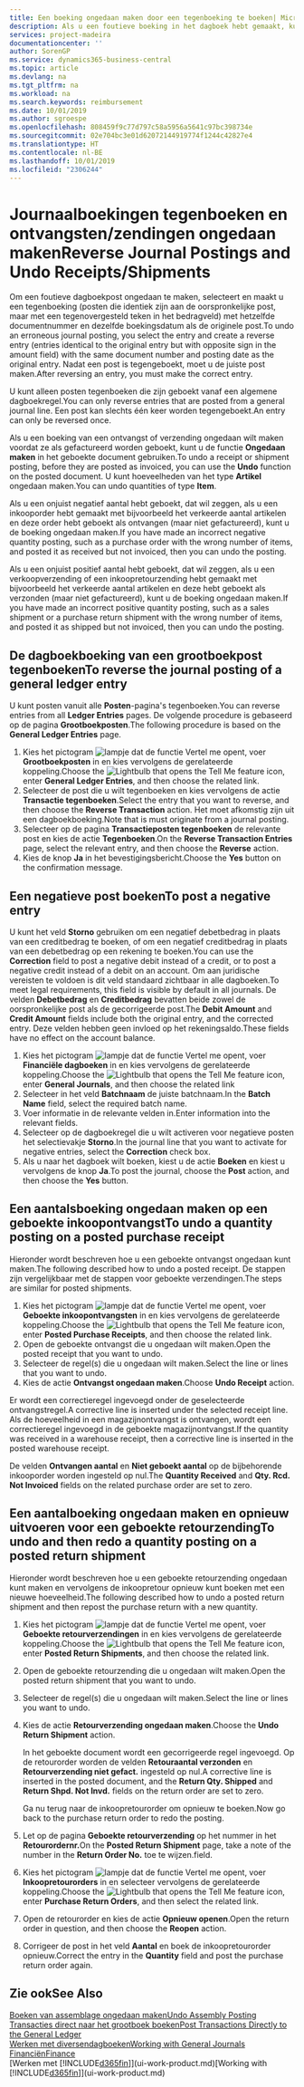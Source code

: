 ```yaml
---
title: Een boeking ongedaan maken door een tegenboeking te boeken| Microsoft Docs
description: Als u een foutieve boeking in het dagboek hebt gemaakt, kunt u vervolgens de functie Transactie tegenboeken gebruiken om de boeking ongedaan te maken met de juiste audittrail.
services: project-madeira
documentationcenter: ''
author: SorenGP
ms.service: dynamics365-business-central
ms.topic: article
ms.devlang: na
ms.tgt_pltfrm: na
ms.workload: na
ms.search.keywords: reimbursement
ms.date: 10/01/2019
ms.author: sgroespe
ms.openlocfilehash: 808459f9c77d797c58a5956a5641c97bc398734e
ms.sourcegitcommit: 02e704bc3e01d62072144919774f1244c42827e4
ms.translationtype: HT
ms.contentlocale: nl-BE
ms.lasthandoff: 10/01/2019
ms.locfileid: "2306244"
---
```

# <a name="reverse-journal-postings-and-undo-receiptsshipments"></a><span data-ttu-id="b4847-103">Journaalboekingen tegenboeken en ontvangsten/zendingen ongedaan maken</span><span class="sxs-lookup"><span data-stu-id="b4847-103">Reverse Journal Postings and Undo Receipts/Shipments</span></span>
<span data-ttu-id="b4847-104">Om een foutieve dagboekpost ongedaan te maken, selecteert en maakt u een tegenboeking (posten die identiek zijn aan de oorspronkelijke post, maar met een tegenovergesteld teken in het bedragveld) met hetzelfde documentnummer en dezelfde boekingsdatum als de originele post.</span><span class="sxs-lookup"><span data-stu-id="b4847-104">To undo an erroneous journal posting, you select the entry and create a reverse entry (entries identical to the original entry but with opposite sign in the amount field) with the same document number and posting date as the original entry.</span></span> <span data-ttu-id="b4847-105">Nadat een post is tegengeboekt, moet u de juiste post maken.</span><span class="sxs-lookup"><span data-stu-id="b4847-105">After reversing an entry, you must make the correct entry.</span></span>

<span data-ttu-id="b4847-106">U kunt alleen posten tegenboeken die zijn geboekt vanaf een algemene dagboekregel.</span><span class="sxs-lookup"><span data-stu-id="b4847-106">You can only reverse entries that are posted from a general journal line.</span></span> <span data-ttu-id="b4847-107">Een post kan slechts één keer worden tegengeboekt.</span><span class="sxs-lookup"><span data-stu-id="b4847-107">An entry can only be reversed once.</span></span>

<span data-ttu-id="b4847-108">Als u een boeking van een ontvangst of verzending ongedaan wilt maken voordat ze als gefactureerd worden geboekt, kunt u de functie **Ongedaan maken** in het geboekte document gebruiken.</span><span class="sxs-lookup"><span data-stu-id="b4847-108">To undo a receipt or shipment posting, before they are posted as invoiced, you can use the **Undo** function on the posted document.</span></span> <span data-ttu-id="b4847-109">U kunt hoeveelheden van het type **Artikel** ongedaan maken.</span><span class="sxs-lookup"><span data-stu-id="b4847-109">You can undo quantities of type **Item**.</span></span>

<span data-ttu-id="b4847-110">Als u een onjuist negatief aantal hebt geboekt, dat wil zeggen, als u een inkooporder hebt gemaakt met bijvoorbeeld het verkeerde aantal artikelen en deze order hebt geboekt als ontvangen (maar niet gefactureerd), kunt u de boeking ongedaan maken.</span><span class="sxs-lookup"><span data-stu-id="b4847-110">If you have made an incorrect negative quantity posting, such as a purchase order with the wrong number of items, and posted it as received but not invoiced, then you can undo the posting.</span></span>

<span data-ttu-id="b4847-111">Als u een onjuist positief aantal hebt geboekt, dat wil zeggen, als u een verkoopverzending of een inkoopretourzending hebt gemaakt met bijvoorbeeld het verkeerde aantal artikelen en deze hebt geboekt als verzonden (maar niet gefactureerd), kunt u de boeking ongedaan maken.</span><span class="sxs-lookup"><span data-stu-id="b4847-111">If you have made an incorrect positive quantity posting, such as a sales shipment or a purchase return shipment with the wrong number of items, and posted it as shipped but not invoiced, then you can undo the posting.</span></span>   

## <a name="to-reverse-the-journal-posting-of-a-general-ledger-entry"></a><span data-ttu-id="b4847-112">De dagboekboeking van een grootboekpost tegenboeken</span><span class="sxs-lookup"><span data-stu-id="b4847-112">To reverse the journal posting of a general ledger entry</span></span>
<span data-ttu-id="b4847-113">U kunt posten vanuit alle **Posten**-pagina's tegenboeken.</span><span class="sxs-lookup"><span data-stu-id="b4847-113">You can reverse entries from all **Ledger Entries** pages.</span></span> <span data-ttu-id="b4847-114">De volgende procedure is gebaseerd op de pagina **Grootboekposten**.</span><span class="sxs-lookup"><span data-stu-id="b4847-114">The following procedure is based on the **General Ledger Entries** page.</span></span>
1. <span data-ttu-id="b4847-115">Kies het pictogram ![lampje dat de functie Vertel me opent](media/ui-search/search_small.png "Vertel me wat u wilt doen"), voer **Grootboekposten** in en kies vervolgens de gerelateerde koppeling.</span><span class="sxs-lookup"><span data-stu-id="b4847-115">Choose the ![Lightbulb that opens the Tell Me feature](media/ui-search/search_small.png "Tell me what you want to do") icon, enter **General Ledger Entries**, and then choose the related link.</span></span>
2. <span data-ttu-id="b4847-116">Selecteer de post die u wilt tegenboeken en kies vervolgens de actie **Transactie tegenboeken**.</span><span class="sxs-lookup"><span data-stu-id="b4847-116">Select the entry that you want to reverse, and then choose the **Reverse Transaction** action.</span></span> <span data-ttu-id="b4847-117">Het moet afkomstig zijn uit een dagboekboeking.</span><span class="sxs-lookup"><span data-stu-id="b4847-117">Note that is must originate from a journal posting.</span></span>
3. <span data-ttu-id="b4847-118">Selecteer op de pagina **Transactieposten tegenboeken** de relevante post en kies de actie **Tegenboeken**.</span><span class="sxs-lookup"><span data-stu-id="b4847-118">On the **Reverse Transaction Entries** page, select the relevant entry, and then choose the **Reverse** action.</span></span>
4. <span data-ttu-id="b4847-119">Kies de knop **Ja** in het bevestigingsbericht.</span><span class="sxs-lookup"><span data-stu-id="b4847-119">Choose the **Yes** button on the confirmation message.</span></span>

## <a name="to-post-a-negative-entry"></a><span data-ttu-id="b4847-120">Een negatieve post boeken</span><span class="sxs-lookup"><span data-stu-id="b4847-120">To post a negative entry</span></span>  
<span data-ttu-id="b4847-121">U kunt het veld **Storno** gebruiken om een negatief debetbedrag in plaats van een creditbedrag te boeken, of om een negatief creditbedrag in plaats van een debetbedrag op een rekening te boeken.</span><span class="sxs-lookup"><span data-stu-id="b4847-121">You can use the **Correction** field to post a negative debit instead of a credit, or to post a negative credit instead of a debit on an account.</span></span> <span data-ttu-id="b4847-122">Om aan juridische vereisten te voldoen is dit veld standaard zichtbaar in alle dagboeken.</span><span class="sxs-lookup"><span data-stu-id="b4847-122">To meet legal requirements, this field is visible by default in all journals.</span></span> <span data-ttu-id="b4847-123">De velden **Debetbedrag** en **Creditbedrag** bevatten beide zowel de oorspronkelijke post als de gecorrigeerde post.</span><span class="sxs-lookup"><span data-stu-id="b4847-123">The **Debit Amount** and **Credit Amount** fields include both the original entry, and the corrected entry.</span></span> <span data-ttu-id="b4847-124">Deze velden hebben geen invloed op het rekeningsaldo.</span><span class="sxs-lookup"><span data-stu-id="b4847-124">These fields have no effect on the account balance.</span></span>  

1.  <span data-ttu-id="b4847-125">Kies het pictogram ![lampje dat de functie Vertel me opent](media/ui-search/search_small.png "Vertel me wat u wilt doen"), voer **Financiële dagboeken** in en kies vervolgens de gerelateerde koppeling.</span><span class="sxs-lookup"><span data-stu-id="b4847-125">Choose the ![Lightbulb that opens the Tell Me feature](media/ui-search/search_small.png "Tell me what you want to do") icon, enter **General Journals**, and then choose the related link</span></span>  
2.  <span data-ttu-id="b4847-126">Selecteer in het veld **Batchnaam** de juiste batchnaam.</span><span class="sxs-lookup"><span data-stu-id="b4847-126">In the **Batch Name** field, select the required batch name.</span></span>  
3.  <span data-ttu-id="b4847-127">Voer informatie in de relevante velden in.</span><span class="sxs-lookup"><span data-stu-id="b4847-127">Enter information into the relevant fields.</span></span>  
4.  <span data-ttu-id="b4847-128">Selecteer op de dagboekregel die u wilt activeren voor negatieve posten het selectievakje **Storno**.</span><span class="sxs-lookup"><span data-stu-id="b4847-128">In the journal line that you want to activate for negative entries, select the **Correction** check box.</span></span>  
5.  <span data-ttu-id="b4847-129">Als u naar het dagboek wilt boeken, kiest u de actie **Boeken** en kiest u vervolgens de knop **Ja**.</span><span class="sxs-lookup"><span data-stu-id="b4847-129">To post the journal, choose the **Post** action, and then choose the **Yes** button.</span></span>

## <a name="to-undo-a-quantity-posting-on-a-posted-purchase-receipt"></a><span data-ttu-id="b4847-130">Een aantalsboeking ongedaan maken op een geboekte inkoopontvangst</span><span class="sxs-lookup"><span data-stu-id="b4847-130">To undo a quantity posting on a posted purchase receipt</span></span>  
<span data-ttu-id="b4847-131">Hieronder wordt beschreven hoe u een geboekte ontvangst ongedaan kunt maken.</span><span class="sxs-lookup"><span data-stu-id="b4847-131">The following described how to undo a posted receipt.</span></span> <span data-ttu-id="b4847-132">De stappen zijn vergelijkbaar met de stappen voor geboekte verzendingen.</span><span class="sxs-lookup"><span data-stu-id="b4847-132">The steps are similar for posted shipments.</span></span>

1.  <span data-ttu-id="b4847-133">Kies het pictogram ![lampje dat de functie Vertel me opent](media/ui-search/search_small.png "Vertel me wat u wilt doen"), voer **Geboekte inkoopontvangsten** in en kies vervolgens de gerelateerde koppeling.</span><span class="sxs-lookup"><span data-stu-id="b4847-133">Choose the ![Lightbulb that opens the Tell Me feature](media/ui-search/search_small.png "Tell me what you want to do") icon, enter **Posted Purchase Receipts**, and then choose the related link.</span></span>  
2.  <span data-ttu-id="b4847-134">Open de geboekte ontvangst die u ongedaan wilt maken.</span><span class="sxs-lookup"><span data-stu-id="b4847-134">Open the posted receipt that you want to undo.</span></span>  
3.  <span data-ttu-id="b4847-135">Selecteer de regel(s) die u ongedaan wilt maken.</span><span class="sxs-lookup"><span data-stu-id="b4847-135">Select the line or lines that you want to undo.</span></span>  
4.  <span data-ttu-id="b4847-136">Kies de actie **Ontvangst ongedaan maken**.</span><span class="sxs-lookup"><span data-stu-id="b4847-136">Choose **Undo Receipt** action.</span></span>

<span data-ttu-id="b4847-137">Er wordt een correctieregel ingevoegd onder de geselecteerde ontvangstregel.</span><span class="sxs-lookup"><span data-stu-id="b4847-137">A corrective line is inserted under the selected receipt line.</span></span> <span data-ttu-id="b4847-138">Als de hoeveelheid in een magazijnontvangst is ontvangen, wordt een correctieregel ingevoegd in de geboekte magazijnontvangst.</span><span class="sxs-lookup"><span data-stu-id="b4847-138">If the quantity was received in a warehouse receipt, then a corrective line is inserted in the posted warehouse receipt.</span></span>  

<span data-ttu-id="b4847-139">De velden **Ontvangen aantal** en **Niet geboekt aantal** op de bijbehorende inkooporder worden ingesteld op nul.</span><span class="sxs-lookup"><span data-stu-id="b4847-139">The **Quantity Received** and **Qty. Rcd. Not Invoiced** fields on the related purchase order are set to zero.</span></span>

## <a name="to-undo-and-then-redo-a-quantity-posting-on-a-posted-return-shipment"></a><span data-ttu-id="b4847-140">Een aantalboeking ongedaan maken en opnieuw uitvoeren voor een geboekte retourzending</span><span class="sxs-lookup"><span data-stu-id="b4847-140">To undo and then redo a quantity posting on a posted return shipment</span></span>
<span data-ttu-id="b4847-141">Hieronder wordt beschreven hoe u een geboekte retourzending ongedaan kunt maken en vervolgens de inkoopretour opnieuw kunt boeken met een nieuwe hoeveelheid.</span><span class="sxs-lookup"><span data-stu-id="b4847-141">The following described how to undo a posted return shipment and then repost the purchase return with a new quantity.</span></span>

1.  <span data-ttu-id="b4847-142">Kies het pictogram ![lampje dat de functie Vertel me opent](media/ui-search/search_small.png "Vertel me wat u wilt doen"), voer **Geboekte retourverzendingen** in en kies vervolgens de gerelateerde koppeling.</span><span class="sxs-lookup"><span data-stu-id="b4847-142">Choose the ![Lightbulb that opens the Tell Me feature](media/ui-search/search_small.png "Tell me what you want to do") icon, enter **Posted Return Shipments**, and then choose the related link.</span></span>  
2.  <span data-ttu-id="b4847-143">Open de geboekte retourzending die u ongedaan wilt maken.</span><span class="sxs-lookup"><span data-stu-id="b4847-143">Open the posted return shipment that you want to undo.</span></span>
3. <span data-ttu-id="b4847-144">Selecteer de regel(s) die u ongedaan wilt maken.</span><span class="sxs-lookup"><span data-stu-id="b4847-144">Select the line or lines you want to undo.</span></span>  

4.  <span data-ttu-id="b4847-145">Kies de actie **Retourverzending ongedaan maken**.</span><span class="sxs-lookup"><span data-stu-id="b4847-145">Choose the **Undo Return Shipment** action.</span></span>  

    <span data-ttu-id="b4847-146">In het geboekte document wordt een gecorrigeerde regel ingevoegd. Op de retourorder worden de velden **Retouraantal verzonden** en **Retourverzending niet gefact.** ingesteld op nul.</span><span class="sxs-lookup"><span data-stu-id="b4847-146">A corrective line is inserted in the posted document, and the **Return Qty. Shipped** and **Return Shpd. Not Invd.** fields on the return order are set to zero.</span></span>  

    <span data-ttu-id="b4847-147">Ga nu terug naar de inkoopretourorder om opnieuw te boeken.</span><span class="sxs-lookup"><span data-stu-id="b4847-147">Now go back to the purchase return order to redo the posting.</span></span>  

5.  <span data-ttu-id="b4847-148">Let op de pagina **Geboekte retourverzending** op het nummer in het **Retourordernr.**</span><span class="sxs-lookup"><span data-stu-id="b4847-148">On the **Posted Return Shipment** page, take a note of the number in the **Return Order No.**</span></span> <span data-ttu-id="b4847-149">toe te wijzen.</span><span class="sxs-lookup"><span data-stu-id="b4847-149">field.</span></span>  
6.  <span data-ttu-id="b4847-150">Kies het pictogram ![lampje dat de functie Vertel me opent](media/ui-search/search_small.png "Vertel me wat u wilt doen"), voer **Inkoopretourorders** in en selecteer vervolgens de gerelateerde koppeling.</span><span class="sxs-lookup"><span data-stu-id="b4847-150">Choose the ![Lightbulb that opens the Tell Me feature](media/ui-search/search_small.png "Tell me what you want to do") icon, enter **Purchase Return Orders**, and then select the related link.</span></span>  
7.  <span data-ttu-id="b4847-151">Open de retourorder en kies de actie **Opnieuw openen**.</span><span class="sxs-lookup"><span data-stu-id="b4847-151">Open the return order in question, and then choose the **Reopen** action.</span></span>  
8.  <span data-ttu-id="b4847-152">Corrigeer de post in het veld **Aantal** en boek de inkoopretourorder opnieuw.</span><span class="sxs-lookup"><span data-stu-id="b4847-152">Correct the entry in the **Quantity** field and post the purchase return order again.</span></span>  

## <a name="see-also"></a><span data-ttu-id="b4847-153">Zie ook</span><span class="sxs-lookup"><span data-stu-id="b4847-153">See Also</span></span>
[<span data-ttu-id="b4847-154">Boeken van assemblage ongedaan maken</span><span class="sxs-lookup"><span data-stu-id="b4847-154">Undo Assembly Posting</span></span>](assembly-how-to-undo-assembly-posting.md)  
[<span data-ttu-id="b4847-155">Transacties direct naar het grootboek boeken</span><span class="sxs-lookup"><span data-stu-id="b4847-155">Post Transactions Directly to the General Ledger</span></span>](finance-how-post-transactions-directly.md)  
[<span data-ttu-id="b4847-156">Werken met diversendagboeken</span><span class="sxs-lookup"><span data-stu-id="b4847-156">Working with General Journals</span></span>](ui-work-general-journals.md)  
[<span data-ttu-id="b4847-157">Financiën</span><span class="sxs-lookup"><span data-stu-id="b4847-157">Finance</span></span>](finance.md)  
<span data-ttu-id="b4847-158">[Werken met [!INCLUDE[d365fin](includes/d365fin_md.md)]](ui-work-product.md)</span><span class="sxs-lookup"><span data-stu-id="b4847-158">[Working with [!INCLUDE[d365fin](includes/d365fin_md.md)]](ui-work-product.md)</span></span>  

